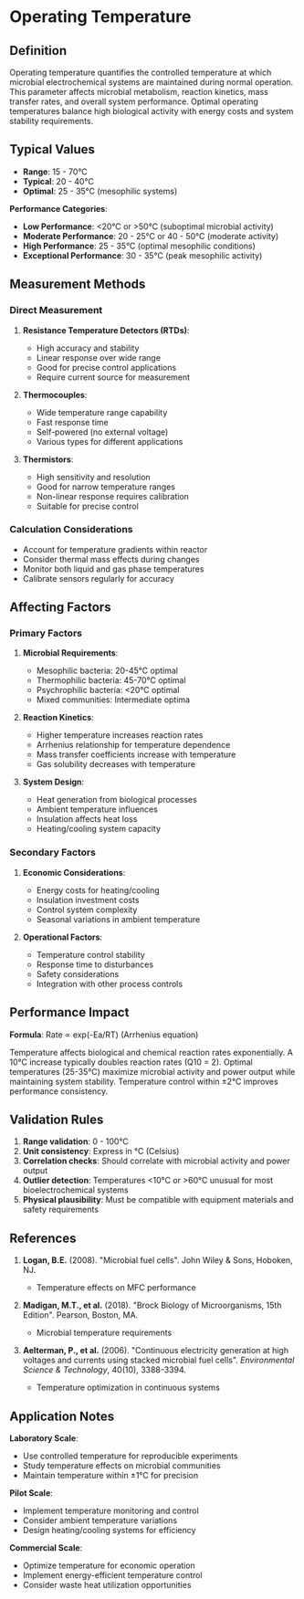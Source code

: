 <!--
Parameter ID: operating_temperature
Category: operational
Generated: 2025-01-16T12:38:00.000Z
-->

# Operating Temperature

## Definition

Operating temperature quantifies the controlled temperature at which microbial
electrochemical systems are maintained during normal operation. This parameter
affects microbial metabolism, reaction kinetics, mass transfer rates, and
overall system performance. Optimal operating temperatures balance high
biological activity with energy costs and system stability requirements.

## Typical Values

- **Range**: 15 - 70°C
- **Typical**: 20 - 40°C
- **Optimal**: 25 - 35°C (mesophilic systems)

**Performance Categories**:

- **Low Performance**: <20°C or >50°C (suboptimal microbial activity)
- **Moderate Performance**: 20 - 25°C or 40 - 50°C (moderate activity)
- **High Performance**: 25 - 35°C (optimal mesophilic conditions)
- **Exceptional Performance**: 30 - 35°C (peak mesophilic activity)

## Measurement Methods

### Direct Measurement

1. **Resistance Temperature Detectors (RTDs)**:
   - High accuracy and stability
   - Linear response over wide range
   - Good for precise control applications
   - Require current source for measurement

2. **Thermocouples**:
   - Wide temperature range capability
   - Fast response time
   - Self-powered (no external voltage)
   - Various types for different applications

3. **Thermistors**:
   - High sensitivity and resolution
   - Good for narrow temperature ranges
   - Non-linear response requires calibration
   - Suitable for precise control

### Calculation Considerations

- Account for temperature gradients within reactor
- Consider thermal mass effects during changes
- Monitor both liquid and gas phase temperatures
- Calibrate sensors regularly for accuracy

## Affecting Factors

### Primary Factors

1. **Microbial Requirements**:
   - Mesophilic bacteria: 20-45°C optimal
   - Thermophilic bacteria: 45-70°C optimal
   - Psychrophilic bacteria: <20°C optimal
   - Mixed communities: Intermediate optima

2. **Reaction Kinetics**:
   - Higher temperature increases reaction rates
   - Arrhenius relationship for temperature dependence
   - Mass transfer coefficients increase with temperature
   - Gas solubility decreases with temperature

3. **System Design**:
   - Heat generation from biological processes
   - Ambient temperature influences
   - Insulation affects heat loss
   - Heating/cooling system capacity

### Secondary Factors

1. **Economic Considerations**:
   - Energy costs for heating/cooling
   - Insulation investment costs
   - Control system complexity
   - Seasonal variations in ambient temperature

2. **Operational Factors**:
   - Temperature control stability
   - Response time to disturbances
   - Safety considerations
   - Integration with other process controls

## Performance Impact

**Formula**: Rate ∝ exp(-Ea/RT) (Arrhenius equation)

Temperature affects biological and chemical reaction rates exponentially. A 10°C
increase typically doubles reaction rates (Q10 = 2). Optimal temperatures
(25-35°C) maximize microbial activity and power output while maintaining system
stability. Temperature control within ±2°C improves performance consistency.

## Validation Rules

1. **Range validation**: 0 - 100°C
2. **Unit consistency**: Express in °C (Celsius)
3. **Correlation checks**: Should correlate with microbial activity and power
   output
4. **Outlier detection**: Temperatures <10°C or >60°C unusual for most
   bioelectrochemical systems
5. **Physical plausibility**: Must be compatible with equipment materials and
   safety requirements

## References

1. **Logan, B.E.** (2008). "Microbial fuel cells". John Wiley & Sons, Hoboken,
   NJ.
   - Temperature effects on MFC performance

2. **Madigan, M.T., et al.** (2018). "Brock Biology of Microorganisms, 15th
   Edition". Pearson, Boston, MA.
   - Microbial temperature requirements

3. **Aelterman, P., et al.** (2006). "Continuous electricity generation at high
   voltages and currents using stacked microbial fuel cells". _Environmental
   Science & Technology_, 40(10), 3388-3394.
   - Temperature optimization in continuous systems

## Application Notes

**Laboratory Scale**:

- Use controlled temperature for reproducible experiments
- Study temperature effects on microbial communities
- Maintain temperature within ±1°C for precision

**Pilot Scale**:

- Implement temperature monitoring and control
- Consider ambient temperature variations
- Design heating/cooling systems for efficiency

**Commercial Scale**:

- Optimize temperature for economic operation
- Implement energy-efficient temperature control
- Consider waste heat utilization opportunities
